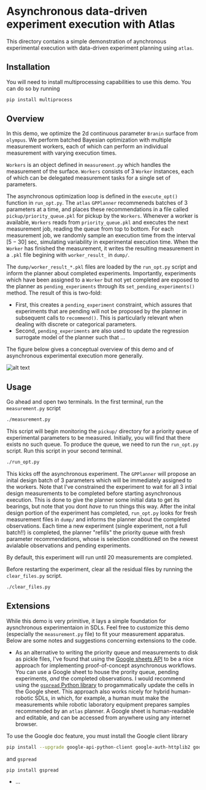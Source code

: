# Asynchronous data-driven experiment execution with Atlas

This directory contains a simple demonstration of aynchronous experimental execution with data-driven
experiment planning using `atlas`. 


## Installation

You will need to install multiprocessing capabilities to use this demo. You can do so by running

```bash
pip install multiprocess
```

## Overview

In this demo, we optimize the 2d continuous parameter `Branin` surface from `olympus`. We perform batched Bayesian optimization with multiple measurement workers, each of which can perform an individual measurement with varying execution times. 

`Workers` is an object defined in `measurement.py` which handles the measurement of the surface. `Workers` consists of 3 `Worker` instances, each of which can be delegated measurement tasks for a single set of parameters. 

The asynchronous optimization loop is defined in the `execute_opt()` function in `run_opt.py`. The `atlas` `GPPlanner` recommeneds batches of 3 parameters at a time, and places these recommendations in a file called `pickup/priority_queue.pkl` for pickup by the `Workers`. Whenever a worker is available, `Workers` reads from `priority_queue.pkl` and executes the next measurement job, reading the queue from top to bottom. For each measurement job, we randomly sample an execution time from the interval $[5 - 30]$ sec, simulating variability in experimental execution time. When the `Worker` has finished the measurement, it writes the resulting measurement in a `.pkl` file begining with `worker_result_` in `dump/`. 

The `dump/worker_result_*.pkl` files are loaded by the `run_opt.py` script and inform the planner about completed experiments. Importantly, experiments which have been assigned to a `Worker` but not yet completed are exposed to the planner as `pending_experiments` through its `set_pending_experiments()` method. The result of this is two-fold:

* First, this creates a `pending_experiment` constraint, which assures that experiments that are pending will not be proposed by the planner in subsequent calls to `recommend()`. This is particularly relevant when dealing with discrete or categorical parameters. 
* Second, `pending_experiments` are also used to update the regression surrogate model of the planner such that ...

The figure below gives a conceptual overview of this demo and of asynchronous experimental execution more generally. 


![alt text](https://github.com/rileyhickman/atlas/blob/main/static/async_opt_demo_fig.png)


## Usage

Go ahead and open two terminals. In the first terminal, run the `measurement.py` script 

```bash
./measurement.py
```

This script will begin monitoring the `pickup/` directory for a priority queue of experimental parameters to be measured. Initially, you will find that there exists no such queue. To produce the queue, we need to run the `run_opt.py` script. Run this script in your second terminal.

```bash
./run_opt.py
```

This kicks off the asynchronous experiment. The `GPPlanner` will propose an inital design batch of 3 parameters which will be immediately assigned to the workers. Note that I've constrained the experiment to wait for all 3 intial design measurements to be completed before starting asynchronous execution. This is done to give the planner some initial data to get its bearings, but note that you dont _have_ to run things this way. After the inital design portion of the experiment has completed, `run_opt.py` looks for fresh measurement files in `dump/` and informs the planner about the completed observations. Each time a new experiment (single experiment, not a full batch!!) is completed, the planner "refills" the priority queue with fresh parameter recommendations, whose is selection conditioned on the newest avialable observations and pending experiments.

By default, this experiment will run until 20 measurements are completed.


Before restarting the experiment, clear all the residual files by running the `clear_files.py` script.

```bash
./clear_files.py
```

## Extensions

While this demo is very primitive, it lays a simple foundation for aysnchronous experimentaion in SDLs. Feel free to customize this demo (especially the `measurement.py` file) to fit your measurement apparatus. Below are some notes and suggestions concerning extensions to the code.

* As an alternative to writing the priority queue and measurements to disk as pickle files, I've found that using the [Google sheets API](https://developers.google.com/sheets/api/guides/concepts) to be a nice approach for implementing proof-of-concept asynchronous workflows. You can use a Google sheet to house the prority queue, pending experiments, _and_ the completed observations. I would recommend using the [`gspread` Python library](https://docs.gspread.org/en/v5.10.0/) to progammatically update the cells in the Google sheet. This approach also works nicely for hybrid human-robotic SDLs, in which, for example, a human must make the measurements while robotic laboratory equipment prepares samples recommended by an `atlas` planner. A Google sheet is human-readable and editable, and can be accessed from anywhere using any internet browser.

To use the Google doc feature, you must install the Google client library

```bash
pip install --upgrade google-api-python-client google-auth-httplib2 google-auth-oauthlib
```

and `gspread`

```bash
pip install gspread
```


* ... 

